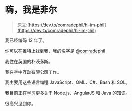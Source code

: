 # 嗨，我是菲尔

> 原文:[https://dev.to/comradephil/hi-im-phil](https://dev.to/comradephil/hi-im-phil)

我已经编码 12 年了。

你可以在推特上找到我，我的名字是 [@comradephil](https://twitter.com/comradephil)

我住在英国的朴茨茅斯。

我在空中互动有限公司工作。

我主要用这些语言编程:JavaScript、QML、C#、Bash 和 SQL。

我目前正在学习更多关于 Node.js、AngularJS 和 Java 的知识。

很高兴见到你。